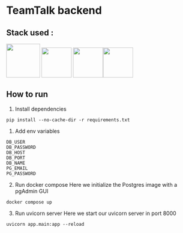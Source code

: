 # TeamTalk backend
## Stack used :
<img src="https://cdn.jsdelivr.net/gh/devicons/devicon@latest/icons/python/python-original.svg" height=90/> <img src="https://cdn.jsdelivr.net/gh/devicons/devicon@latest/icons/fastapi/fastapi-original.svg" height=80/> <img src="https://cdn.jsdelivr.net/gh/devicons/devicon@latest/icons/mongodb/mongodb-original.svg"  height=80/><img src="https://cdn.jsdelivr.net/gh/devicons/devicon@latest/icons/docker/docker-original-wordmark.svg"  height=80/>
    
## How to run     
1. Install dependencies
```
pip install --no-cache-dir -r requirements.txt

```

1. Add env variables
```
DB_USER
DB_PASSWORD
DB_HOST
DB_PORT
DB_NAME
PG_EMAIL
PG_PASSWORD
```

2. Run docker compose
Here we initialize the Postgres image with a pgAdmin GUI
```
docker compose up
```

3. Run uvicorn server
Here we start our uvicorn server in port 8000
```
uvicorn app.main:app --reload
```